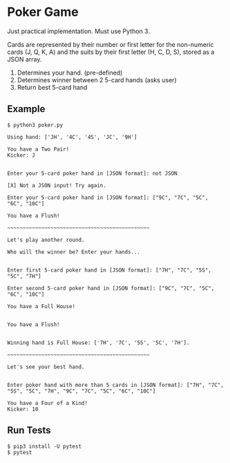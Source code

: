 # Poker Game

Just practical implementation. Must use Python 3.

Cards are  represented by their number or first letter for the non-numeric cards (J, Q, K, A) and the suits by their first letter (H, C, D, S), stored as a JSON array.


1. Determines your hand. (pre-defined)
2. Determines winner between 2 5-card hands (asks user)
3. Return best 5-card hand

Example
---
    $ python3 poker.py

    Using hand: ['JH', '4C', '4S', 'JC', '9H']

    You have a Two Pair!
    Kicker: J


    Enter your 5-card poker hand in [JSON format]: not JSON

    [X] Not a JSON input! Try again.

    Enter your 5-card poker hand in [JSON format]: ["9C", "7C", "5C", "6C", "10C"]

    You have a Flush!

    ~~~~~~~~~~~~~~~~~~~~~~~~~~~~~~~~~~~~~~~~~~~~~~

    Let's play another round.

    Who will the winner be? Enter your hands...


    Enter first 5-card poker hand in [JSON format]: ["7H", "7C", "5S", "5C", "7H"]

    Enter second 5-card poker hand in [JSON format]: ["9C", "7C", "5C", "6C", "10C"]

    You have a Full House!


    You have a Flush!


    Winning hand is Full House: ['7H', '7C', '5S', '5C', '7H'].

    ~~~~~~~~~~~~~~~~~~~~~~~~~~~~~~~~~~~~~~~~~~~~~~

    Let's see your best hand.


    Enter poker hand with more than 5 cards in [JSON format]: ["7H", "7C", "5S", "5C", "7H", "9C", "7C", "5C", "6C", "10C"]

    You have a Four of a Kind!
    Kicker: 10


Run Tests
---
    $ pip3 install -U pytest
    $ pytest

